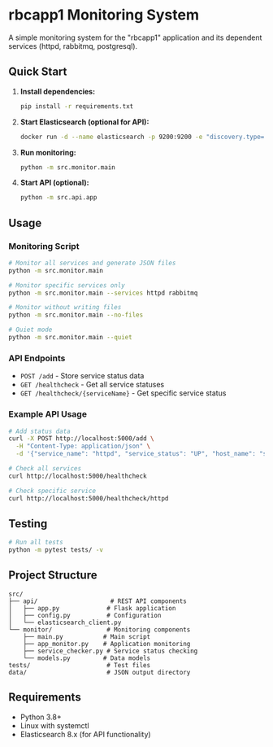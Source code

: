 # rbcapp1 Monitoring System

A simple monitoring system for the "rbcapp1" application and its dependent services (httpd, rabbitmq, postgresql).

## Quick Start

1. **Install dependencies:**
   ```bash
   pip install -r requirements.txt
   ```

2. **Start Elasticsearch (optional for API):**
   ```bash
   docker run -d --name elasticsearch -p 9200:9200 -e "discovery.type=single-node" elasticsearch:8.10.0
   ```

3. **Run monitoring:**
   ```bash
   python -m src.monitor.main
   ```

4. **Start API (optional):**
   ```bash
   python -m src.api.app
   ```

## Usage

### Monitoring Script
```bash
# Monitor all services and generate JSON files
python -m src.monitor.main

# Monitor specific services only
python -m src.monitor.main --services httpd rabbitmq

# Monitor without writing files
python -m src.monitor.main --no-files

# Quiet mode
python -m src.monitor.main --quiet
```

### API Endpoints

- `POST /add` - Store service status data
- `GET /healthcheck` - Get all service statuses  
- `GET /healthcheck/{serviceName}` - Get specific service status

### Example API Usage
```bash
# Add status data
curl -X POST http://localhost:5000/add \
  -H "Content-Type: application/json" \
  -d '{"service_name": "httpd", "service_status": "UP", "host_name": "server01"}'

# Check all services
curl http://localhost:5000/healthcheck

# Check specific service
curl http://localhost:5000/healthcheck/httpd
```

## Testing

```bash
# Run all tests
python -m pytest tests/ -v
```

## Project Structure

```
src/
├── api/                    # REST API components
│   ├── app.py             # Flask application
│   ├── config.py          # Configuration
│   └── elasticsearch_client.py
└── monitor/               # Monitoring components
    ├── main.py           # Main script
    ├── app_monitor.py    # Application monitoring
    ├── service_checker.py # Service status checking
    └── models.py         # Data models
tests/                     # Test files
data/                      # JSON output directory
```

## Requirements

- Python 3.8+
- Linux with systemctl
- Elasticsearch 8.x (for API functionality)